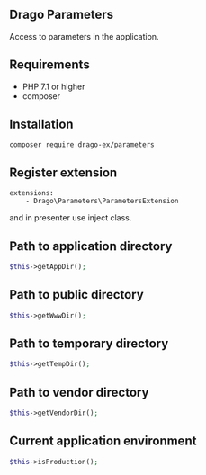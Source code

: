 ## Drago Parameters

Access to parameters in the application.

## Requirements

- PHP 7.1 or higher
- composer

## Installation

```
composer require drago-ex/parameters
```

## Register extension

```
extensions:
	- Drago\Parameters\ParametersExtension
```

and in presenter use inject class.

## Path to application directory

```php
$this->getAppDir();
```

## Path to public directory

```php
$this->getWwwDir();
```

## Path to temporary directory

```php
$this->getTempDir();
```

## Path to vendor directory

```php
$this->getVendorDir();
```

## Current application environment

```php
$this->isProduction();
```
